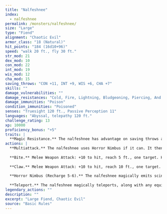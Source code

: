 ```yaml
---
title: "Nalfeshnee"
index:
  - nalfeshnee
permalink: /monsters/nalfeshnee/
size: "Large"
type: "Fiend"
alignment: "Chaotic Evil"
armor_class: "18 (Natural)"
hit_points: "184 (16d10+96)"
speed: "walk 20 ft., fly 30 ft."
str_mod: 21
dex_mod: 10
con_mod: 22
int_mod: 19
wis_mod: 12
cha_mod: 15
saving_throws: "CON +11, INT +9, WIS +6, CHA +7"
skills: ""
damage_vulnerabilities: ""
damage_resistances: "Cold, Fire, Lightning, Bludgeoning, Piercing, And Slashing From Nonmagical Weapons"
damage_immunities: "Poison"
condition_immunities: "Poisoned"
senses: "Truesight 120 ft., Passive Perception 11"
languages: "Abyssal, telepathy 120 ft."
challenge_rating: 13
xp: 10000
proficiency_bonus: "+5"
traits: |
  **Magic Resistance.** The nalfeshnee has advantage on saving throws against spells and other magical effects.
actions: |
  **Multiattack.** The nalfeshnee uses Horror Nimbus if it can. It then makes three attacks: one with its bite and two with its claws.
  
  **Bite.** Melee Weapon Attack: +10 to hit, reach 5 ft., one target. Hit: 32 (5d10 + 5) piercing damage.
  
  **Claw.** Melee Weapon Attack: +10 to hit, reach 10 ft., one target. Hit: 15 (3d6 + 5) slashing damage.
  
  **Horror Nimbus (Recharge 5-6).** The nalfeshnee magically emits scintillating, multicolored light. Each creature within 15 feet of the nalfeshnee that can see the light must succeed on a DC 15 Wisdom saving throw or be frightened for 1 minute. A creature can repeat the saving throw at the end of each of its turns, ending the effect on itself on a success. If a creature's saving throw is successful or the effect ends for it, the creature is immune to the nalfeshnee's Horror Nimbus for the next 24 hours.
  
  **Teleport.** The nalfeshnee magically teleports, along with any equipment it is wearing or carrying, up to 120 feet to an unoccupied space it can see.  
legendary_actions: ""
description: ""
excerpt: "Large Fiend, Chaotic Evil"
source: "Basic Rules"
---
```

